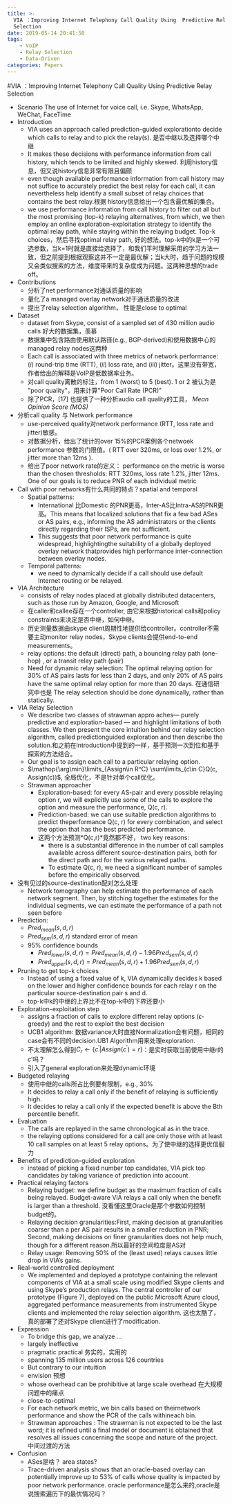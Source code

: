 ```yaml
---
title: >-
  VIA ：Improving Internet Telephony Call Quality Using  Predictive Relay
  Selection
date: 2019-05-14 20:41:50
tags: 
    - VoIP
    - Relay Selection
    - Data-Driven
categories: Papers
---
```


#VIA ：Improving Internet Telephony Call Quality Using  Predictive Relay Selection
- Scenario
The use of Internet for voice call, i.e. Skype, WhatsApp, WeChat, FaceTime
- Introduction
  - VIA uses an approach called prediction-guided explorationto decide which calls to relay and to pick the relay(s).  是否中继以及选择哪个中继
  - It makes these decisions with performance information from call history, which tends to be limited and highly skewed. 利用history信息，但又说history信息非常有限且偏颇
  - even though available performance information from call history may not suffice to accurately predict the best relay for each call, it can nevertheless help identify a small subset of relay choices that contains the best relay.根据 history信息给出一个包含最优解的集合。
  - we use performance information from call history to filter out all but the most promising (top-k) relaying alternatives, from which, we then employ an online exploration-exploitation strategy to identify the optimal relay path, while staying within the relaying budget. Top-k choices，然后寻找optimal relay path, 好的想法。top-k中的k是一个可选参数，当k=1时就是直接给选择了，和我们平时理解采用的学习方法一致，但之前提到根据观察这并不一定是最优解；当k大时，趋于问题的规模又会类似搜索的方法，维度带来的复杂度成为问题。这两种思想的trade off。
- Contributions
  - 分析了net performance对通话质量的影响
  - 量化了a managed overlay network对于通话质量的改进
  - 提出了relay selection algorithm， 性能是close to optimal
- Dataset
  - dataset from Skype, consist of a sampled set of 430 million audio calls 好大的数据集，羡慕
  - 数据集中包含路由使用默认路径(e.g., BGP-derived)和使用数据中心的managed relay nodes这两种
  - Each call is associated with three metrics of network performance: (*i*) round-trip time (RTT), (*ii*) loss rate, and (*iii*) jitter。这里没有带宽，作者给出的解释是VoIP是低数据率业务。
  - 对call quality离散的标注，from 1 (worst) to 5 (best). 1 or 2 被认为是 "poor quality"，用来计算"Poor Call Rate (PCR)"
  - 除了PCR，[17] 也提供了一种分析audio call quality的工具， *Mean Opinion Score (MOS)*
- 分析call quality 与  Network performance
   - use-perceived quality对network performance (RTT, loss rate and jitter)敏感。
   - 对数据分析，给出了统计的over 15%的PCR案例各个netwoek performance 参数的门限值。( RTT over 320ms, or loss over 1.2%, or jitter more than 12ms ). 
   - 给出了poor network rate的定义： performance on the metric is worse than the chosen thresholds: RTT  320ms, loss rate  1.2%, jitter  12ms. One of our goals is to reduce PNR of each individual metric
 - Call with poor networks有什么共同的特点？spatial and temporal
   - Spatial patterns: 
      - International 比Domestic 的PNR更高，Inter-AS比Intra-AS的PNR更高。This means that localized solutions that fix a few bad ASes or AS pairs, e.g., informing the AS administrators or the clients directly regarding their ISPs, are not sufficient.
      - This suggests that poor network performance is quite widespread, highlightingthe suitability of a globally deployed overlay network thatprovides high performance inter-connection between overlay nodes.
    - Temporal patterns:
      - we need to dynamically decide if a call should use default Internet routing or be relayed.
- VIA Architecture
  - consists of relay nodes placed at globally distributed datacenters, such as those run by Amazon, Google, and Microsoft
  - 在caller和callee存在一个controller, 由它来根据historical calls和policy constraints来决定是否中继，如何中继。 
  - 历史测量数据由skype client周期性地提供给controller。controller不需要主动monitor relay nodes，Skype clients会提供end-to-end measurements。
  - relay options: the default (direct) path, a bouncing relay path (one-hop) , or a transit relay path (pair)
  - Need for dynamic relay selection:  The optimal relaying option for 30% of AS pairs lasts for less than 2 days, and only 20% of AS pairs have the same optimal relay option for more than 20 days. 在通信研究中也是 The relay selection should be done dynamically, rather than statically.
- VIA Relay Selection
  - We describe two classes of strawman appro aches— purely predictive and exploration-based — and highlight limitations of both classes. We then present the core intuition behind our relay selection algorithm, called predictionguided exploration and then describe the solution.和之前在Introduction中提到的一样，基于预测一次到位和基于探索的方法结合。
  - Our goal is to assign each call to a particular relaying option.
  - $\mathop{\arg\min}\limits_{Assign\in R^C} \sum\limits_{c\in C}Q(c, Assign(c))$, 全局优化，不是针对单个call优化。
  - Strawman approacher
    - Exploration-based: for every AS-pair and every possible relaying option r, we will explicitly use some of the calls to explore the option and measure the performance, Q(c, r).
    - Prediction-based: we can use suitable prediction algorithms to predict theperformance Q(c, r) for every combination, and select the option that has the best predicted performance.
    - 这两个方法预测*Q(c,r)*竟然都不好， two key reasons:
      - there is a substantial difference in the number of call samples available across different source-destination pairs, both for the direct path and for the various relayed paths.
      - To estimate Q(c, r), we need a significant number of samples before the empirically observed.
- 没有见过的source-destination配对怎么处理
  - Network tomography can help estimate the performance of each network segment. Then, by stitching together the estimates for the individual segments, we can estimate the performance of a path not seen before
- Prediction:
  - $Pred_{mean}(s,d,r)$
  - $Pred_{sem}(s,d,r)$ standard error of mean
  - 95% confidence bounds
    - $Pred_{lower}(s,d,r)=Pred_{mean}(s,d,r)-1.96Pred_{sem}(s,d,r)$
    - $Pred_{upper}(s,d,r)=Pred_{mean}(s,d,r)+1.96Pred_{sem}(s,d,r)$
- Pruning to get top-k choices
  - Instead of using a fixed value of k, VIA dynamically decides k based on the lower and higher confidence bounds for each relay r on the particular source-destination pair s and d.
  - top-k中k的中继的上界比不在top-k中的下界还要小
- Exploration-exploitation step
  - assigns a fraction of calls to explore different relay options ($\epsilon$-greedy) and the rest to exploit the best decision
  - UCB1 algorithm: 数据variance大时直接Normalization会有问题，相同的case会有不同的decision.UB1 Algorithm用来处理exploration.
  - 不太理解怎么得到$C_r\leftarrow\{c^\prime|Assign(c^\prime)=r\}$：是实时获取当前使用中继r的$c\prime$吗？
  - 引入了general exploration来处理dynamic环境
- Budgeted relaying
  - 使用中继的calls所占比例要有限制，e.g., 30%
  - It decides to relay a call only if the benefit of relaying is sufficiently high.
  - It decides to relay a call only if the expected benefit is above the Bth percentile benefit.
- Evaluation
  - The calls are replayed in the same chronological as in the trace.
  -  the relaying options considered for a call are only those with at least 10 call samples on at least 5 relay options。为了使中继的选择更优信服力
- Benefits of prediction-guided exploration
  - instead of picking a fixed number top candidates, VIA pick top candidates by taking variance of prediction into account
- Practical relaying factors
  - Relaying budget: we define budget as the maximum fraction of calls being relayed. Budget-aware VIA relays a call only when the benefit is larger than a threshold. 没看懂这里Oracle是那个参数如何控制budget的。
  - Relaying decision granularities:First, making decision at granularities coarser than a per AS pair results in a smaller reduction in PNR; Second, making decisions on finer granularities does not help much, though for a different reason.所以最好的空间粒度是AS对
  - Relay usage: Removing 50% of the (least used) relays causes little drop in VIA’s gains.
- Real-world controlled deployment
  - We implemented and deployed a prototype containing the relevant components of VIA at a small scale using modified Skype clients and using Skype’s production relays. The central controller of our prototype (Figure 7), deployed on the public Microsoft Azure cloud, aggregated performance measurements from instrumented Skype clients and implemented the relay selection algorithm. 这也太酷了，真的部署了还对Skype client进行了modification.
- Expression
  - To bridge this gap, we analyze ...
  -  largely ineffective
  -  pragmatic  practical 务实的，实用的
  -  spanning 135 million users across 126 countries
  -  But contrary to our intuition
  -  envision 预想
  -  whose overhead can be prohibitive at large scale overhead 在大规模问题中的痛点
  -  close-to-optimal
  -  For each network metric, we bin calls based on theirnetwork performance and show the PCR of the calls withineach bin.
  -  Strawman approaches : The strawman is not expected to be the last word; it is refined until a final model or document is obtained that resolves all issues concerning the scope and nature of the project. 中间过渡的方法
- Confusion
  - ASes是啥？ area states?
  - Trace-driven analysis shows that an oracle-based overlay can potentially improve up to 53% of calls whose quality is impacted by poor network performance. oracle performance是怎么来的,oracle是说搜索遍历下的最优情况吗？